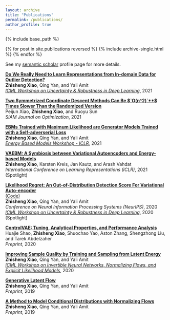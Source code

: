 ```yaml
---
layout: archive
title: "Publications"
permalink: /publications/
author_profile: true
---
```


{% include base_path %}

{% for post in site.publications reversed %}
  {% include archive-single.html %}
{% endfor %}

See my [semantic scholar](https://www.semanticscholar.org/author/Zhisheng-Xiao/117362006) profile page for more details. <br>

[**Do We Really Need to Learn Representations from In-domain Data for Outlier Detection?**](https://arxiv.org/abs/2105.09270) <br>
**Zhisheng Xiao**, Qing Yan, and Yali Amit <br>
*[ICML Workshop on Uncertainty & Robustness in Deep Learning](https://sites.google.com/view/udlworkshop2021/home)*, 2021 <br>

[**Two Symmetrized Coordinate Descent Methods Can Be $`O(n^2)`**$ Times Slower Than the Randomized Version**](https://arxiv.org/abs/1910.04366) <br>
Peijun Xiao, **Zhisheng Xiao**, and Ruoyu Sun <br>
*SIAM Journal on Optimization*, 2021 <br>

[**EBMs Trained with Maximum Likelihood are Generator Models Trained with a Self-adverserial Loss**](https://arxiv.org/abs/2102.11757)<br>
**Zhisheng Xiao**, Qing Yan, and Yali Amit <br>
*[Energy Based Models Workshop - ICLR](https://sites.google.com/view/ebm-workshop-iclr2021)*, 2021 <br>

[**VAEBM: A Symbiosis between Variational Autoencoders and Energy-based Models**](https://arxiv.org/abs/2010.00654) <br>
**Zhisheng Xiao**, Karsten Kreis, Jan Kautz, and Arash Vahdat<br>
*International Conference on Learning Representations (ICLR)*, 2021 (Spotlight) <br>

[**Likelihood Regret: An Out-of-Distribution Detection Score For Variational Auto-encoder**](https://arxiv.org/abs/2003.02977) <br>
[(Code)](https://github.com/XavierXiao/Likelihood-Regret)<br>
**Zhisheng Xiao**, Qing Yan, and Yali Amit <br>
*Conference on Neural Information Processing Systems (NeurIPS)*, 2020 <br>
*[ICML Workshop on Uncertainty & Robustness in Deep Learning](https://sites.google.com/view/udlworkshop2020/home?authuser=0)*, 2020 (Spotlight) <br>

[**ControlVAE: Tuning, Analytical Properties, and Performance Analysis**](https://arxiv.org/abs/2011.01754) <br>
Huajie Shao, **Zhisheng Xiao**, Shuochao Yao, Aston Zhang, Shengzhong Liu, and Tarek Abdelzaher<br>
*Preprint*, 2020 <br>

[**Improving Sample Quality by Training and Sampling from Latent Energy**](https://invertibleworkshop.github.io/accepted_papers/pdfs/4.pdf) <br>
**Zhisheng Xiao**, Qing Yan, and Yali Amit <br>
*[ICML Workshop on Invertible Neural Networks, Normalizing Flows, and Explicit Likelihood Models](https://invertibleworkshop.github.io/)*, 2020 <br>

[**Generative Latent Flow**](https://arxiv.org/abs/1905.10485) <br>
**Zhisheng Xiao**, Qing Yan, and Yali Amit <br>
*Preprint*, 2019 <br>

[**A Method to Model Conditional Distributions with Normalizing Flows**](https://arxiv.org/abs/1911.02052) <br>
**Zhisheng Xiao**, Qing Yan, and Yali Amit <br>
*Preprint*, 2019 <br>





